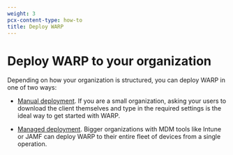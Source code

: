 ```yaml
---
weight: 3
pcx-content-type: how-to
title: Deploy WARP
---
```


# Deploy WARP to your organization

Depending on how your organization is structured, you can deploy WARP in one of two ways:

- [Manual deployment](/connections/connect-devices/warp/deployment/manual-deployment). If you are a small organization, asking your users to download the client themselves and type in the required settings is the ideal way to get started with WARP.

- [Managed deployment](/connections/connect-devices/warp/deployment/mdm-deployment). Bigger organizations with MDM tools like Intune or JAMF can deploy WARP to their entire fleet of devices from a single operation.
